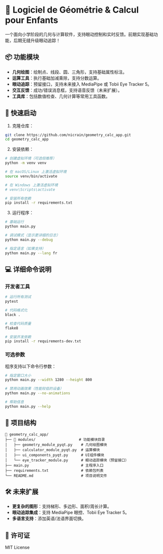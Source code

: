# 🧠 Logiciel de Géométrie & Calcul pour Enfants

一个面向小学阶段的几何与计算软件，支持眼动控制和实时反馈。前期实现基础功能，后期无缝升级眼动追踪！

## 📦 功能模块

- **几何绘图**：绘制点、线段、圆、三角形，支持基础属性标注。
- **运算工具**：执行基础加减乘除，支持分数运算。
- **眼动追踪**：预留接口，支持未来接入 MediaPipe 或 Tobii Eye Tracker 5。
- **交互反馈**：成功/错误消息框，支持语音反馈（未来扩展）。
- **工具库**：包括数值检查、几何计算等常用工具函数。

## 🚀 快速启动

1. 克隆仓库：

```bash
git clone https://github.com/nicrain/geometry_calc_app.git
cd geometry_calc_app
```

2. 安装依赖：

```bash
# 创建虚拟环境（可选但推荐）
python -m venv venv

# 在 macOS/Linux 上激活虚拟环境
source venv/bin/activate

# 在 Windows 上激活虚拟环境
# venv\Scripts\activate

# 安装所有依赖
pip install -r requirements.txt
```

3. 运行程序：

```bash
# 基础运行
python main.py

# 调试模式（显示更详细的日志）
python main.py --debug

# 指定语言（如果支持）
python main.py --lang fr
```

## 💻 详细命令说明

### 开发者工具

```bash
# 运行所有测试
pytest

# 代码格式化
black .

# 检查代码质量
flake8

# 安装开发依赖
pip install -r requirements-dev.txt
```

### 可选参数

程序支持以下命令行参数：

```bash
# 指定窗口大小
python main.py --width 1280 --height 800

# 禁用动画效果（性能较低的设备）
python main.py --no-animations

# 帮助信息
python main.py --help
```

## 📂 项目结构

```
📂 geometry_calc_app/
├── 📂 modules/                    # 功能模块目录
│   ├── geometry_module_pyqt.py    # 几何绘图模块
│   ├── calculator_module_pyqt.py  # 运算模块
│   ├── ui_components_pyqt.py      # UI组件模块
│   └── eye_tracker_module.py      # 眼动追踪模块（预留接口）
├── main.py                        # 主程序入口
├── requirements.txt               # 依赖包列表
└── README.md                      # 项目说明文件
```

## 🛠️ 未来扩展

- **更复杂的图形**：支持梯形、多边形、面积/周长计算。
- **眼动追踪集成**：支持 MediaPipe 眼控、Tobii Eye Tracker 5。
- **多语言支持**：添加英语/法语界面切换。

## 📄 许可证

MIT License